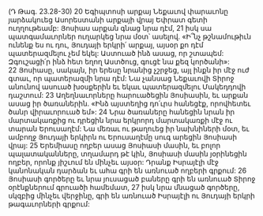 (Դ Թագ. 23.28-30)
20 Եգիպտոսի արքայ Նեքաւով փարաւոնը յարձակուեց Ասորեստանի արքայի վրայ Եփրատ գետի ուղղութեամբ: Յոսիաս արքան գնաց նրա դէմ, 21 իսկ սա պատգամաւորներ ուղարկեց նրա մօտ՝ ասելով. «Ի՞նչ թշնամութիւն ունենք ես ու դու, Յուդայի երկրի՛ արքայ, այսօր քո դէմ պատերազմելու չեմ եկել: Աստուած ինձ ասաց, որ շտապեմ: Զգուշացի՛ր ինձ հետ եղող Աստծուց, գուցէ նա քեզ կործանի»: 22 Յոսիասը, սակայն, իր երեսը նրանից չշրջեց, այլ ինքն իր մէջ ուժ գտաւ, որ պատերազմի նրա դէմ: Նա չանսաց Նեքաւովի Տիրոջ անունով ասուած խօսքերին եւ եկաւ պատերազմելու Մակեդդովի դաշտում: 23 Աղեղնաւորները հարուածեցին Յոսիասին, եւ արքան ասաց իր ծառաներին. «Ինձ այստեղից դո՛ւրս հանեցէք, որովհետեւ ծանր վիրաւորուած եմ»: 24 Նրա ծառաները հանեցին նրան իր մարտակառքից ու դրեցին նրա երկրորդ մարտակառքի մէջ ու տարան Երուսաղէմ: Նա մեռաւ ու թաղուեց իր նախնիների մօտ, եւ ամբողջ Յուդայի երկիրն ու Երուսաղէմը սուգ արեցին Յոսիասի վրայ: 25 Երեմիասը ողբեր ասաց Յոսիասի մասին, եւ բոլոր պալատականները, տղամարդ թէ կին, Յոսիասի մասին յօրինեցին ողբեր, որոնք յիշւում են մինչեւ այսօր: Դրանք Իսրայէլի մէջ կանոնական դարձան եւ ահա գրի են առնուած ողբերի գրքում:
26 Յոսիասի գործերը եւ նրա յուսացած բաները գրի են առնուած Տիրոջ օրէնքներում գրուածի համեմատ, 27 իսկ նրա մնացած գործերը, սկզբից մինչեւ վերջինը, գրի են առնուած Իսրայէլի ու Յուդայի երկրի թագաւորների գրքում:
